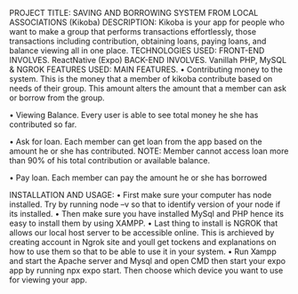 PROJECT TITLE:
SAVING AND BORROWING SYSTEM FROM LOCAL ASSOCIATIONS (Kikoba)
DESCRIPTION:
Kikoba is your app for people who want to make a group that performs transactions effortlessly, those transactions including contribution, obtaining loans, paying loans, and balance viewing all in one place.
TECHNOLOGIES USED:
FRONT-END INVOLVES.
ReactNative (Expo)
BACK-END INVOLVES.
Vanillah PHP, MySQL & NGROK
FEATURES USED:
MAIN FEATURES.
•	Contributing money to the system.
This is the money that a member of kikoba contribute based on needs of their group.
This amount alters the amount that a member can ask or borrow from the group.

•	Viewing Balance.
Every user is able to see total money he she has contributed so far.

•	Ask for loan.
Each member can get loan from the app based on the amount he or she has contributed. NOTE: Member cannot access loan more than 90% of his total contribution or available balance.

•	Pay loan.
Each member can pay the amount he or she has borrowed


INSTALLATION AND USAGE:
•	First make sure your computer has node installed. Try by running node –v so that to identify version of your node if its installed.
•	Then make sure you have installed MySql and PHP hence its easy to install them by using XAMPP.
•	Last thing to install is NGROK that allows our local host server to be accessible online. This is archieved by creating account in Ngrok site and youll get tockens and explanations on how to use them so that to be able to use it in your system.
•	Run Xampp and start the Apache server and Mysql and open CMD then start your expo app by running npx expo start. Then choose which device you want to use for viewing your app.
